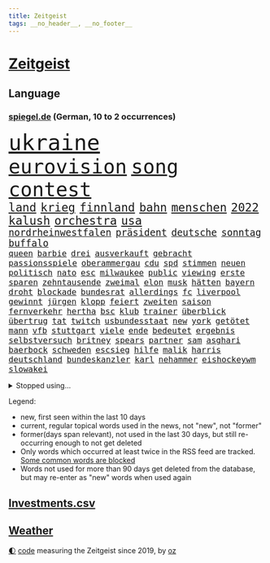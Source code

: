 ```yaml
---
title: Zeitgeist
tags: __no_header__, __no_footer__
---
```


# [Zeitgeist](https://oliz.io/zeitgeist/)

## Language

<h3><a href="https://www.spiegel.de" target="_blank">spiegel.de</a> (German, 10 to 2 occurrences)</h3>
<p style="font-family:monospace">
<span style="font-size:32pt"><a href="news_links.html#ukraine" class="current">ukraine</a></span>
<br>
<span style="font-size:29pt"><a href="news_links.html#eurovision" class="current">eurovision</a></span>
<span style="font-size:29pt"><a href="news_links.html#song" class="current">song</a></span>
<span style="font-size:29pt"><a href="news_links.html#contest" class="current">contest</a></span>
<br>
<span style="font-size:17pt"><a href="news_links.html#land" class="current">land</a></span>
<span style="font-size:17pt"><a href="news_links.html#krieg" class="current">krieg</a></span>
<span style="font-size:17pt"><a href="news_links.html#finnland" class="current">finnland</a></span>
<span style="font-size:17pt"><a href="news_links.html#bahn" class="current">bahn</a></span>
<span style="font-size:17pt"><a href="news_links.html#menschen" class="current">menschen</a></span>
<span style="font-size:17pt"><a href="news_links.html#2022" class="current">2022</a></span>
<span style="font-size:17pt"><a href="news_links.html#kalush" class="new">kalush</a></span>
<span style="font-size:17pt"><a href="news_links.html#orchestra" class="new">orchestra</a></span>
<span style="font-size:17pt"><a href="news_links.html#usa" class="current">usa</a></span>
<br>
<span style="font-size:14pt"><a href="news_links.html#nordrheinwestfalen" class="current">nordrheinwestfalen</a></span>
<span style="font-size:14pt"><a href="news_links.html#präsident" class="current">präsident</a></span>
<span style="font-size:14pt"><a href="news_links.html#deutsche" class="current">deutsche</a></span>
<span style="font-size:14pt"><a href="news_links.html#sonntag" class="current">sonntag</a></span>
<span style="font-size:14pt"><a href="news_links.html#buffalo" class="new">buffalo</a></span>
<br>
<span style="font-size:12pt"><a href="news_links.html#queen" class="current">queen</a></span>
<span style="font-size:12pt"><a href="news_links.html#barbie" class="new">barbie</a></span>
<span style="font-size:12pt"><a href="news_links.html#drei" class="current">drei</a></span>
<span style="font-size:12pt"><a href="news_links.html#ausverkauft" class="new">ausverkauft</a></span>
<span style="font-size:12pt"><a href="news_links.html#gebracht" class="current">gebracht</a></span>
<span style="font-size:12pt"><a href="news_links.html#passionsspiele" class="new">passionsspiele</a></span>
<span style="font-size:12pt"><a href="news_links.html#oberammergau" class="new">oberammergau</a></span>
<span style="font-size:12pt"><a href="news_links.html#cdu" class="current">cdu</a></span>
<span style="font-size:12pt"><a href="news_links.html#spd" class="current">spd</a></span>
<span style="font-size:12pt"><a href="news_links.html#stimmen" class="current">stimmen</a></span>
<span style="font-size:12pt"><a href="news_links.html#neuen" class="current">neuen</a></span>
<span style="font-size:12pt"><a href="news_links.html#politisch" class="current">politisch</a></span>
<span style="font-size:12pt"><a href="news_links.html#nato" class="current">nato</a></span>
<span style="font-size:12pt"><a href="news_links.html#esc" class="current">esc</a></span>
<span style="font-size:12pt"><a href="news_links.html#milwaukee" class="new">milwaukee</a></span>
<span style="font-size:12pt"><a href="news_links.html#public" class="new">public</a></span>
<span style="font-size:12pt"><a href="news_links.html#viewing" class="new">viewing</a></span>
<span style="font-size:12pt"><a href="news_links.html#erste" class="current">erste</a></span>
<span style="font-size:12pt"><a href="news_links.html#sparen" class="current">sparen</a></span>
<span style="font-size:12pt"><a href="news_links.html#zehntausende" class="current">zehntausende</a></span>
<span style="font-size:12pt"><a href="news_links.html#zweimal" class="current">zweimal</a></span>
<span style="font-size:12pt"><a href="news_links.html#elon" class="current">elon</a></span>
<span style="font-size:12pt"><a href="news_links.html#musk" class="current">musk</a></span>
<span style="font-size:12pt"><a href="news_links.html#hätten" class="current">hätten</a></span>
<span style="font-size:12pt"><a href="news_links.html#bayern" class="current">bayern</a></span>
<span style="font-size:12pt"><a href="news_links.html#droht" class="current">droht</a></span>
<span style="font-size:12pt"><a href="news_links.html#blockade" class="current">blockade</a></span>
<span style="font-size:12pt"><a href="news_links.html#bundesrat" class="current">bundesrat</a></span>
<span style="font-size:12pt"><a href="news_links.html#allerdings" class="current">allerdings</a></span>
<span style="font-size:12pt"><a href="news_links.html#fc" class="current">fc</a></span>
<span style="font-size:12pt"><a href="news_links.html#liverpool" class="current">liverpool</a></span>
<span style="font-size:12pt"><a href="news_links.html#gewinnt" class="current">gewinnt</a></span>
<span style="font-size:12pt"><a href="news_links.html#jürgen" class="current">jürgen</a></span>
<span style="font-size:12pt"><a href="news_links.html#klopp" class="current">klopp</a></span>
<span style="font-size:12pt"><a href="news_links.html#feiert" class="current">feiert</a></span>
<span style="font-size:12pt"><a href="news_links.html#zweiten" class="current">zweiten</a></span>
<span style="font-size:12pt"><a href="news_links.html#saison" class="current">saison</a></span>
<span style="font-size:12pt"><a href="news_links.html#fernverkehr" class="new">fernverkehr</a></span>
<span style="font-size:12pt"><a href="news_links.html#hertha" class="current">hertha</a></span>
<span style="font-size:12pt"><a href="news_links.html#bsc" class="current">bsc</a></span>
<span style="font-size:12pt"><a href="news_links.html#klub" class="current">klub</a></span>
<span style="font-size:12pt"><a href="news_links.html#trainer" class="current">trainer</a></span>
<span style="font-size:12pt"><a href="news_links.html#überblick" class="current">überblick</a></span>
<span style="font-size:12pt"><a href="news_links.html#übertrug" class="new">übertrug</a></span>
<span style="font-size:12pt"><a href="news_links.html#tat" class="current">tat</a></span>
<span style="font-size:12pt"><a href="news_links.html#twitch" class="new">twitch</a></span>
<span style="font-size:12pt"><a href="news_links.html#usbundesstaat" class="current">usbundesstaat</a></span>
<span style="font-size:12pt"><a href="news_links.html#new" class="current">new</a></span>
<span style="font-size:12pt"><a href="news_links.html#york" class="current">york</a></span>
<span style="font-size:12pt"><a href="news_links.html#getötet" class="current">getötet</a></span>
<span style="font-size:12pt"><a href="news_links.html#mann" class="current">mann</a></span>
<span style="font-size:12pt"><a href="news_links.html#vfb" class="current">vfb</a></span>
<span style="font-size:12pt"><a href="news_links.html#stuttgart" class="current">stuttgart</a></span>
<span style="font-size:12pt"><a href="news_links.html#viele" class="current">viele</a></span>
<span style="font-size:12pt"><a href="news_links.html#ende" class="current">ende</a></span>
<span style="font-size:12pt"><a href="news_links.html#bedeutet" class="current">bedeutet</a></span>
<span style="font-size:12pt"><a href="news_links.html#ergebnis" class="current">ergebnis</a></span>
<span style="font-size:12pt"><a href="news_links.html#selbstversuch" class="new">selbstversuch</a></span>
<span style="font-size:12pt"><a href="news_links.html#britney" class="current">britney</a></span>
<span style="font-size:12pt"><a href="news_links.html#spears" class="current">spears</a></span>
<span style="font-size:12pt"><a href="news_links.html#partner" class="current">partner</a></span>
<span style="font-size:12pt"><a href="news_links.html#sam" class="current">sam</a></span>
<span style="font-size:12pt"><a href="news_links.html#asghari" class="new">asghari</a></span>
<span style="font-size:12pt"><a href="news_links.html#baerbock" class="current">baerbock</a></span>
<span style="font-size:12pt"><a href="news_links.html#schweden" class="current">schweden</a></span>
<span style="font-size:12pt"><a href="news_links.html#escsieg" class="new">escsieg</a></span>
<span style="font-size:12pt"><a href="news_links.html#hilfe" class="current">hilfe</a></span>
<span style="font-size:12pt"><a href="news_links.html#malik" class="current">malik</a></span>
<span style="font-size:12pt"><a href="news_links.html#harris" class="current">harris</a></span>
<span style="font-size:12pt"><a href="news_links.html#deutschland" class="current">deutschland</a></span>
<span style="font-size:12pt"><a href="news_links.html#bundeskanzler" class="current">bundeskanzler</a></span>
<span style="font-size:12pt"><a href="news_links.html#karl" class="current">karl</a></span>
<span style="font-size:12pt"><a href="news_links.html#nehammer" class="current">nehammer</a></span>
<span style="font-size:12pt"><a href="news_links.html#eishockeywm" class="current">eishockeywm</a></span>
<span style="font-size:12pt"><a href="news_links.html#slowakei" class="current">slowakei</a></span>
</p>
<details>
<summary>Stopped using...</summary>
<p class="former" style="font-size:12pt">
regel(571) nachfolge(570) uhr(570) entdeckung(569) massiver(569) sicherheitsbehörden(569) asche(568) beantragen(568) beeinflussen(568) gefüllt(568) kanzlerin(568) liege(568) scheidet(568) toni(568) 6(567) bestreitet(567) britischer(567) energien(567) erfahren(567) kriminelle(567) nachwuchs(567) strafmaßnahmen(567) verwendet(567) überlebt(567) attackieren(566) aufmerksamkeit(566) billionen(566) d(566) eindruck(566) froh(566) gewaltige(566) gäste(566) kündigung(566) liste(566) maria(566) mütter(566) verhältnis(566) atlantik(565) krankenhäuser(565) körper(565) maß(565) organisationen(565) pferd(565) rainer(565) rechtsextremismus(565) scheiterte(565) schweigt(565) spanier(565) vergeben(565) versprach(565) zurückkehren(565) 130(564) atmosphäre(564) brücke(564) coronawelle(564) co₂(564) ddr(564) gekostet(564) jung(564) lehnen(564) verlängerung(564) verschärfung(564) versäumnisse(564) 400(563) ausfallen(563) erholung(563) gesagt(563) jahrzehnte(563) jens(563) kritisierte(563) portugal(563) stets(563) street(563) taten(563) belarussischen(562) bewaffnete(562) brauchte(562) hintergründe(562) klaren(562) tore(562) verdächtiger(562) vorher(562) weder(562) zählen(562) befindet(561) csuchef(561) entwurf(561) fallzahlen(561) gelassen(561) hans(561) hölle(561) kriminellen(561) neueste(561) peru(561) rassistischer(561) reißt(561) schwester(561) software(561) standort(561) verhängen(561) dadurch(560) eugh(560) kochinstituts(560) material(560) nutzte(560) rettungskräfte(560) system(560) texas(560) tieren(560) aufnahme(559) erheblich(559) erwartungen(559) gebrochen(559) impfstoff(559) infektion(559) lakers(559) lüge(559) lügen(559) sichern(559) smith(559) verbrechen(559) vertrauen(559) werbung(559) anbieter(558) angesteckt(558) august(558) digitaler(558) verwirrung(558) werke(558) wiederholt(558) angenommen(557) begrenzen(557) botschaften(557) finanzieren(557) ministerpräsidenten(557) norbert(557) philip(557) schnelltests(557) schwindet(557) umso(557) verlauf(557) zwischenzeitlich(557) 2011(556) berät(556) bezahlt(556) bundesstaat(556) coronahilfen(556) meint(556) politikerinnen(556) schlimmste(556) viertelfinale(556) wende(556) e(555) siegen(555) bestehen(554) goldenen(554) mode(554) razzien(554) büro(553) demokratische(553) frische(553) hotels(553) härter(553) netanyahu(553) verbände(553) kryptowährung(552) verfehlt(552) 2030(551) angerichtet(551) möglicherweise(551) neuauflage(551) marsch(550) testet(550) wiederholen(550) 600(548) emissionen(548) gefangene(548) stadion(548) überschwemmungen(547) deutsches(546) gold(546) varianten(546) eigener(545) juristisch(545) monats(545) tiefen(545) vorgaben(545) rettete(544) wind(544) begründet(543) verwickelt(542) vorne(542) beteiligen(541) gewahrsam(541) gouverneur(541) spektakuläre(541) rose(540) tennisprofi(540) bangt(539) rückstand(539) hinten(538) hoffnungen(538) impfstoffe(538) nationalen(538) einschätzung(537) saintgermain(536) sydney(536) syrer(536) verkürzt(536) kapitel(533) wandel(533) leider(532) stört(531) hinterlässt(529) iranischen(529) jurist(529) grünenchefin(528) schock(527) afrikas(526) gerieten(526) verlegen(526) bundesnetzagentur(523) olympia(523) rückblick(523) sophie(523) vorgenommen(522) lockerungen(520) kanadas(518) prägte(518) anderswo(517) massaker(517) zdf(517) sperren(515) staatsoberhaupt(515) eingeräumt(514) geflohen(513) überfordert(513) ausgaben(512) coronaimpfungen(511) topspiel(511) weltmeisterschaft(507) bundespräsidenten(505) mehren(505) fotografieren(504) koblenz(504) strukturen(502) heimsieg(500) rätseln(500) antony(498) liter(497) brutalen(491) befunden(490) flogen(489) geheime(489) abhilfe(486) überwiegend(484) coronawochenüberblick(483) mangelnde(480) uskapitol(477) 95(459) technische(459) glasgow(458) langjährige(458) bestens(454) ungemütlich(439) extremwetter(437) behindern(436) 20jährige(427) bahnverkehr(425) worüber(420) orte(402) rum(401) untermauert(399) 250(378) verlag(375) höchster(374) tabu(369) financial(365) mindeststeuer(365) umständen(362) zufriedener(360) raumfahrt(352) holz(349) auszeichnung(347) genesen(347) vorreiter(341) freigegeben(339) pop(332) jahresende(327) flohen(326) serbien(326) ständigen(324) müll(323) ausgestellt(320) berge(319) individuelle(318) 01(317) parkplatz(316) mangelware(314) fluggesellschaften(310) naftali(310) entsorgt(309) erhöhte(307) ernstfall(307) peters(307) traditionelle(306) naht(304) urteilte(302) 1962(301) kroatien(301) vodafone(300) eingriff(299) gegenspieler(298) schrumpft(298) zusammengestoßen(298) drohnen(297) kämpften(297) verharmlost(297) verheerende(297) 160(295) norwegische(295) auslaufen(294) europol(294) verwandten(293) schließung(290) 72(289) 1997(287) axel(286) gorillas(286) 33jährige(282) intendant(280) rt(280) blind(279) lebten(272) fällig(271) beliebte(267) debattieren(267) gesund(266) handelsverband(266) traten(266) supermärkte(265) kollision(264) lebron(264) beeinträchtigt(262) archäologen(260) krisenmanagement(260) badenbaden(259) berühmteste(255) bewahrt(255) gesammelt(255) unterdrückung(255) erkenntnissen(254) lebenden(253) moritz(253) grand(252) regnet(252) staatsmedien(252) genervt(250) zivile(248) hansjoachim(247) verzockt(247) films(246) nouripour(246) düsseldorfer(244) gültig(242) verstecken(241) 05(238) kohleausstieg(238) göringeckardt(237) inneren(237) kritischen(237) regierte(235) world(234) masters(233) nadine(233) springer(232) diebe(230) mitmachen(228) holstein(225) protokoll(224) regale(224) katrin(223) virginia(223) hero(222) weltberühmt(222) zeitgleich(221) satt(220) wittert(219) überfallen(219) geburtstagsfeier(216) zusehen(216) anheben(215) lotto(215) nikita(214) vorteil(214) ausgetauscht(213) medwedew(213) nfl(213) renten(212) saarbrücken(212) umgebracht(212) arktis(209) hell(208) kursieren(208) rechtsradikale(208) 1991(207) denkbar(205) briefe(203) durchschnittlich(202) erfolgen(202) gefälschtem(202) älteste(202) beeinflusst(201) vornehmen(201) ice(200) 20jährigen(199) adam(199) natostaaten(199) follower(198) jesse(198) wichtiges(198) berlinbrandenburg(197) grünenspitze(197) erneuerbaren(196) suizid(195) zurückgezogen(195) bettina(194) hitzewellen(194) raketenabwehr(194) begriffe(192) hey(192) rauswurf(192) einschätzungen(191) nachziehen(191) zulauf(191) mannschaften(189) kälte(188) kredite(186) unterstützten(186) geheimdienste(183) grauen(183) plastikmüll(183) sauer(183) schlimme(181) wirtschaftsforscher(181) scherz(180) damaligen(179) massen(178) hinrichtung(177) siegerin(177) aaron(176) gezielten(176) hals(176) registrierten(176) medienkonzern(174) coronapatienten(173) geopolitische(173) auschwitz(171) ampelpartner(170) swr(170) beruft(169) idioten(169) reichelt(169) kommissionspräsidentin(168) valencia(168) westlicher(168) bayernstar(167) beliebt(167) bundestagsvizepräsidentin(167) klimaneutralität(166) zimmermann(166) konzentration(165) generationen(164) wundern(162) gegentore(161) wach(161) airlines(160) wissenschaftlichen(160) zweifache(160) christiane(159) empfindliche(158) sammlung(158) stürzten(158) schärfere(157) qualität(156) schienen(156) wetten(156) gestiegene(155) staatsstreich(155) befreite(154) khan(154) zehnjähriger(154) bosnienherzegowina(153) hohes(153) angeblicher(152) fassen(151) söldnern(151) formel1saison(148) strafstoß(148) verglich(148) auseinander(147) flüchtling(147) aston(145) gründet(145) kursiert(145) rauschgift(145) erwägen(143) meteorologen(143) zustande(142) 107(141) koma(141) organisatoren(141) überlastet(140) glamour(139) menschenrechtslage(137) 87(135) allgemeinen(135) faktor(135) mondes(135) friert(134) pessimistisch(134) schwimmende(134) zugelassene(134) teuerung(133) wecken(133) atomverhandlungen(131) diplomatisch(131) gestaltet(131) interpol(131) verabschieden(131) klappt(130) pink(130) stimmte(130) betonte(129) marieagnes(129) nancy(129) personalnot(129) coviderkrankung(128) schärfste(128) surfer(128) totschlags(128) 33jährigen(127) fdpminister(127) schwerwiegender(127) bemerkenswerte(126) erbeuten(126) muscheln(125) buschmann(124) impfausweis(124) verschleppung(124) herausragenden(123) problematisch(123) geflohene(122) klettern(122) sicherheitslücke(122) südpazifik(122) verurteilen(122) wahnsinn(122) mühen(121) pool(121) antrittsbesuch(120) downing(120) masepin(120) watzke(120) kanye(119) lebenswerk(119) offenbarte(119) rennstall(119) militärbündnis(117) schneefall(117) solar(117) berger(116) beschwört(116) fälschen(116) krisengebiete(116) rechner(116) brunner(115) marvin(115) gewaltigen(114) kollege(114) kriterien(114) anpassungen(113) franco(113) haderte(113) spielplan(113) alleingelassen(112) auswanderer(112) paartherapeutin(112) moderierte(111) zusammengezogen(111) beherrscht(110) influencerin(110) verkehrsunfall(110) verringern(110) lastwagenfahrer(109) normalen(109) aktionismus(108) bescheren(108) kaczyński(108) beschaffung(107) dreyer(106) knüpft(106) konsulat(106) malu(106) männlichen(106) rheinlandpfälzische(106) zehnmal(106) vettel(105) zusammengefasst(105) allzu(104) drangsaliert(104) gefühlen(104) haftbefehle(104) lebensmittelpreise(104) flaggen(103) hilflos(103) juristischen(103) verbrechern(103) reiches(102) finanzschwache(101) impfpflichtdebatte(101) lehrermangel(101) sicherheitsrates(101) zerfallen(101) grünem(100) mutmaßlichem(100) liebte(99) millionäre(98) nirvana(98) schimpansen(98) spaltung(98) vorsätze(98) belastungen(97) einbußen(97) geschenk(96) muslimische(96) nahrungsmittel(96) coronainfizierten(95) medienanstalt(95) bonn(94) bunt(94) erneuert(94) malis(94) brandanschlag(93) handelte(93) anhand(92) herzattacke(92) erwerben(91) verdreifachen(91) vergleichsweise(91) vielzahl(91) anklagepunkten(90) anstrengungen(90) populär(90) steueroase(90) aufgedeckt(89) bronx(89) klassenzimmern(89) angestiegen(88) süßigkeiten(88) 82jährige(87) frachtcontainer(87) klimaschädliche(87) methan(87) siebenjährige(87) veteranen(87) einmarschieren(86) knappes(86) lügner(86) repariert(86) schlimmere(86) vitali(86) filmemacher(85) justizministerium(85) kurioser(85) stemmen(85) wahlrechtsreform(85) emotionalen(84) gütern(84) influencerinnen(84) kontaktverfolgung(84) provozierte(84) soloselbstständige(84) wundert(84) überzeugung(84) columbus(83) diebesgut(83) joggen(83) kontrollverlust(83) strände(83) grünenführung(82) isolieren(82) massenmord(82) notfallversorgung(82) schüttelte(82) inselgruppe(81) leistungsträger(81) nachwirkungen(81) plündern(81) rollo(81) 2014(80) pokert(80) unterschlagen(80) verdienst(80) geschworenen(79) gespürt(79) kernkraftwerke(79) misstrauensvotum(79) ustalent(79) aufhören(78) berlusconi(78) besprachen(78) entschlossenheit(78) hollywoodstars(78) silvio(78) unicef(78) uscomedian(78) à(78) premierministerin(77) säbelrasseln(77) thyssenkrupp(77) verkraften(77) zweistellige(77) prenzlauer(76) unwohl(76) verenden(76) verfügbaren(76) 21jährige(75) 55jährigen(75) experiment(75) extremisten(75) müsst(75) nürnberger(75) ungewohnte(75) beckham(74) fürchtete(74) pfeiffer(74) rückruf(74) schätzt(74) elefanten(73) hashtags(73) verkehrskontrolle(73) autokorso(72) westafrika(72) asylsuchende(71) burkina(71) faso(71) jugendstrafe(71) kapitols(71) lasten(71) risikogruppen(71) vergewaltigte(71) 37jährigen(70) heimischen(70) nestlé(70) sehnt(70) weltlage(70) anzahl(69) ausbildungsverträge(69) begingen(69) stromausfälle(69) eautoprämie(68) kfwförderung(68) kylian(68) mbappé(68) prognostizieren(68) schwanken(68) eingeplant(67) rené(67) funk(66) gleichnamigen(66) konkurrentin(66) niemanden(66) notunterkünfte(66) 80jährige(65) englands(65) frühlings(65) millionenbeträge(65) abstoßen(64) anfangszeit(64) bankkunden(64) bretagne(64) favoritinnen(64) gebühren(64) systemen(64) ausgeweitet(63) mitgliedern(63) stabschef(63) stoffe(63) versagen(63) vorstellbar(63) 03(62) raubes(62) ritt(62) vollständigen(62) exsoldaten(61) kirchen(61) schriftliche(61) baustein(60) betrugs(60) dr(60) gefeierte(60) gegendemonstranten(60) hagelt(60) jackson(60) oxford(60) projekten(60) verschleppt(60) verwandt(60) anschlagspläne(59) erhoffen(59) umzusetzen(59) verhilft(59) wirtschaften(59) abgestimmt(58) lehnte(58) zeilen(58) jennifer(57) jugendstudie(57) saied(57) schneeregen(57) bidenregierung(56) dubiosen(56) heidenheim(56) sondiert(56) 37jähriger(55) abgezogen(55) container(55) geldwäscheverdachtsfälle(55) halbzeit(55) klum(55) komiker(55) sees(54) stabil(54) uralten(54) interessiert(53) kommerzielle(53) kappen(52) leyens(52) sterbehilfe(52) verblüfft(52) 1100(51) noble(51) seenotretter(51) versprechungen(51) ost(50) plastik(50) ratlos(50) unberührte(50) 95jährige(49) a7(49) bundeskabinett(49) erforschen(49) ermuntert(49) hagelschauers(49) samuel(49) schneiden(49) swingerklub(49) verlangten(49) bekanntwerden(48) gelegen(48) sekretärin(48) stürmischen(48) zögerte(48) freizeitpark(47) profitierte(47) rückblickend(47) willens(47) abramowitsch(46) außenpolitische(46) fünften(46) schockierte(46) schreckliche(46) taktischen(46) ukrainefeldzug(46) 2035(45) angepöbelt(45) beizutreten(45) erlebnissen(45) gardasee(45) sanktion(45) untereinander(45) 59jähriger(44) altenpfleger(44) fatale(44) germany(44) hauptdarsteller(44) lobbyregister(44) omikronsubtyp(44) selenskyjregierung(44) ankommt(43) gepanzerte(43) glaubte(43) mangelhaft(43) produktionsstopp(43) rüstungsprojekte(43) starkregen(43) verliehen(43) beschuldigten(42) bobic(42) eingetroffen(42) fredi(42) infektiologin(42) nukleare(42) regalen(42) sicherheitsrat(42) studio(42) titelchancen(42) todesopfers(42) wiedereinführung(42) wohnhäuser(42) alisher(41) anwendung(41) bekundet(41) bindung(41) dilbar(41) mateusz(41) morawiecki(41) niedergestochen(41) oligarchenjacht(41) passe(41) sponsoren(41) statistisches(41) tanken(41) östlichen(41) abstiegsbedrohte(40) energielieferungen(40) jochen(40) natalia(40) usverteidigungsministerium(40) vergessenen(40) zugriff(40) ausweiten(39) bröckelt(39) degen(39) diskrepanz(39) iaeachef(39) jenen(39) mariano(39) massenschlägerei(39) power(39) sperrte(39) afghanen(38) gru(38) riskant(38) belgrad(37) bombardierte(37) exfreundin(37) höhenlagen(37) kooperationen(37) parlamentariergruppe(37) vertraut(37) iowa(36) ipccklimabericht(36) schutt(36) unomenschenrechtsrat(36) verstummen(36) vorziehen(36) wappnen(36) weltklimarat(36) bewegenden(35) creative(35) director(35) duo(35) versetzen(35) biathlet(34) bundestrainerin(34) coronakennzahlen(34) empören(34) iwan(34) natotreffen(34) rinder(34) unterhalten(34) wirtschaftshilfen(34) zugunglück(34) 1977(33) boni(33) bundesfamilienministerin(33) koch(33) komplexen(33) kürzester(33) unfällen(33) zerstörungen(33) chemiewaffeneinsatz(32) chemische(32) ehemaligem(32) energieembargo(32) hochwasserkatastrophe(32) neuendorf(32) rabatt(32) ungewiss(32) bundeswirtschaftsministerium(31) geschlossenen(31) günstige(31) sachs(31) ahr(30) chemiewaffen(30) drücken(30) hauchdünn(30) schnellere(30) weltmeisters(30) westküste(30) wladmir(30) flüchtlingsheim(29) gelassenheit(29) herstellern(29) invasionsarmee(29) kombattanten(29) teilerfolg(29) unterkunft(29) verbandes(29) abstiegsplatz(28) dokumentieren(28) dreierpack(28) großhändler(28) hamsterkäufe(28) neymar(28) verfügt(28) ablöse(27) chemischer(27) eye(27) fed(27) obduktion(27) queer(27) raketenangriff(27) revolutionsgarden(27) vermögenswerte(27) verwüstungen(26) übersetzt(26) auffälligen(25) befristetes(25) absprung(24) achtes(24) ausgedient(24) endpunkt(24) gaststätten(24) abgrund(23) ferraripilot(23) g20(23) hauptgewinn(23) mechaniker(23) nebenwirkungen(23) bekunden(22) championsleagueviertelfinale(22) karim(22) nachgelegt(22) 60jähriger(21) angetreten(21) freundinnen(21) grundordnung(21) kalt(21) militärbündnisses(21) natomitglied(21) sardinien(21) sound(21) zusammenleben(21) zweifelhaft(21) autonomie(20) erwischen(20) leugnet(20) unterscheidet(20) wahlrecht(20) merke(19) messungen(19) neuneuroticket(19) umsteigen(19) verweis(19) zwangsarbeit(19) indem(18) iron(18) menschenrechtsorganisationen(18) tvsenders(18) umentschieden(18) verfolgung(18) abzusetzen(17) angestellte(17) bauten(17) emporkömmling(17) fahrlehrer(17) friedensvertrag(17) paddeln(17) schiefgelaufen(17) stalin(17) arkansas(16) dome(16) gerüstet(16) landwirt(16) nulltarif(16) staatstragend(16) wmqualifikation(16) wärmer(16) aufzunehmen(15) coronamaskenpflicht(15) familienleben(15) insolvenzverschleppung(15) isch(15) lungenembolie(15) schutzmaßnahme(15) sonnensystem(15) andauernden(14) aufhört(14) entfernten(14) hartnäckig(14) kommunizieren(14) kontext(14) notwendigkeit(14) studienergebnisse(14) übernachten(14) besorgniserregend(13) enthielten(13) gelenkt(13) ordentlich(13) registrierte(13) zweifelt(13) öffentlicher(13) dfl(12) mikroplastik(12) öpnv(12) dir(11) hurtigruten(11) neutralität(11) ohrfeigeneklat(11) weiterkommen(11)
</p>
</details>
<p>Legend:
<ul>
<li><span class="new">new</span>, first seen within the last 10 days</li>
<li><span class="current">current</span>, regular topical words used in the news, not "new", not "former"</li>
<li><span class="former">former(days span relevant)</span>, not used in the last 30 days, but still re-occurring enough to not get deleted</li>
<li>Only words which occurred at least twice in the RSS feed are tracked. <a href="language/filters.py">Some common words are blocked</a></li>
<li>Words not used for more than 90 days get deleted from the database, but may re-enter as "new" words when used again</li>
</ul>
</p>

## [Investments](investments.html)[.csv](investments.csv)

## [Weather](weather.html)

<footer>
<a href="javascript:toggleTheme()" class="nav">🌓</a>
<a href="https://github.com/ooz/zeitgeist">code</a> measuring the Zeitgeist since 2019, by <a href="https://oliz.io">oz</a>
</footer>
